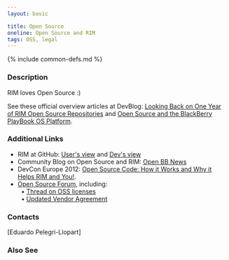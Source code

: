 ```yaml
---
layout: basic

title: Open Source
oneline: Open Source and RIM
tags: OSS, legal
---
```

{% include common-defs.md %}

### Description
RIM loves Open Source :)

See these official overview articles at DevBlog:
[Looking Back on One Year of RIM Open Source Repositories](http://devblog.blackberry.com/2011/10/rim-open-source/)
and
[Open Source and the BlackBerry PlayBook OS Platform](http://devblog.blackberry.com/2011/10/open-source-playbook-os/).


### Additional Links
* RIM at GitHub: [User's view](http://blackberry.github.com) and [Dev's view](http://github.com/blackberry/)
* Community Blog on Open Source and RIM: [Open BB News](http://openbbnews.wordpress.com)
* DevCon Europe 2012: [Open Source Code: How it Works and Why it Helps RIM and You!](https://devcon.blackberryconferences.net/europe2012/scheduler/sessionDetails.do?SESSION_ID=DEV334).
* [Open Source Forum](http://supportforums.blackberry.com/t5/General-Open-Source-Topics/bd-p/gost), including:  
&nbsp;&nbsp;&bull; [Thread on OSS licenses](http://supportforums.blackberry.com/t5/General-Open-Source-Topics/Open-Source-Apps-allowed-on-the-AppWorld/td-p/1562365)  
&nbsp;&nbsp;&bull; [Updated Vendor Agreement](http://supportforums.blackberry.com/t5/General-Open-Source-Topics/Update-to-BlackBerry-App-World-Vendor-Agreement-is-now-available/td-p/1652065)  


### Contacts
[Eduardo Pelegri-Llopart]

### Also See

